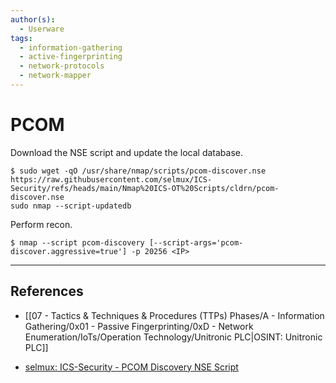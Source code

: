```yaml
---
author(s):
  - Userware
tags:
  - information-gathering
  - active-fingerprinting
  - network-protocols
  - network-mapper
---
```

# PCOM

Download the NSE script and update the local database.

```
$ sudo wget -qO /usr/share/nmap/scripts/pcom-discover.nse https://raw.githubusercontent.com/selmux/ICS-Security/refs/heads/main/Nmap%20ICS-OT%20Scripts/cldrn/pcom-discover.nse
sudo nmap --script-updatedb
```

Perform recon.

```
$ nmap --script pcom-discovery [--script-args='pcom-discover.aggressive=true'] -p 20256 <IP>
```

---
## References

- [[07 - Tactics & Techniques & Procedures (TTPs) Phases/A - Information Gathering/0x01 - Passive Fingerprinting/0xD - Network Enumeration/IoTs/Operation Technology/Unitronic PLC|OSINT: Unitronic PLC]]

- [selmux: ICS-Security - PCOM Discovery NSE Script](https://github.com/selmux/ICS-Security/blob/main/Nmap%20ICS-OT%20Scripts/cldrn/pcom-discover.nse)